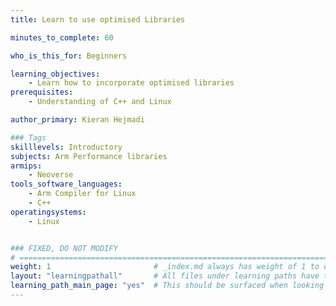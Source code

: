 ```yaml
---
title: Learn to use optimised Libraries

minutes_to_complete: 60

who_is_this_for: Beginners

learning_objectives: 
    - Learn how to incorporate optimised libraries
prerequisites:
    - Understanding of C++ and Linux

author_primary: Kieran Hejmadi

### Tags
skilllevels: Introductory
subjects: Arm Performance libraries
armips:
    - Neoverse
tools_software_languages:
    - Arm Compiler for Linux
    - C++
operatingsystems:
    - Linux


### FIXED, DO NOT MODIFY
# ================================================================================
weight: 1                       # _index.md always has weight of 1 to order correctly
layout: "learningpathall"       # All files under learning paths have this same wrapper
learning_path_main_page: "yes"  # This should be surfaced when looking for related content. Only set for _index.md of learning path content.
---
```

